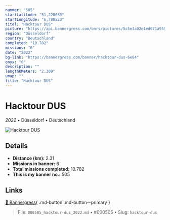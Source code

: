 ```yaml
---
nummer: "505"
startLatitude: "51,228083"
startLongitude: "6,788523"
titel: "Hacktour DUS"
picture: "https://api.bannergress.com/bnrs/pictures/5c5e3a02e1ed671a95579d74899d76ff"
region: "Düsseldorf"
country: "Deutschland"
completed: "10.782"
missions: "6"
date: "2022"
bg-link: "https://bannergress.com/banner/hacktour-dus-6e84"
onyx: "0"
description: ""
lengthKMeters: "2,309"
umap: ""
title: "Hacktour DUS"
---
```

# Hacktour DUS

*2022* • Düsseldorf • Deutschland

![Hacktour DUS](https://api.bannergress.com/bnrs/pictures/5c5e3a02e1ed671a95579d74899d76ff)

## Details
- **Distance (km):** 2.31
- **Missions in banner:** 6
- **Total missions completed:** 10.782
- **This is my banner no.:** 505




## Links
[🔗 Bannergress](https://bannergress.com/banner/hacktour-dus-6e84){ .md-button .md-button--primary }



> File: `000505_hacktour-dus_2022.md` • #000505 • Slug: `hacktour-dus`
